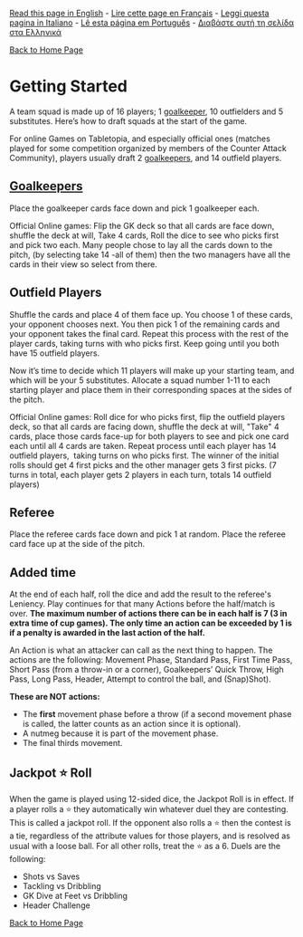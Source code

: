 [Read this page in English](https://counterattackgame.github.io/wiki/en/getting_started) - [Lire cette page en Français](https://counterattackgame.github.io/wiki/fr/getting_started) - [Leggi questa pagina in Italiano](https://counterattackgame.github.io/wiki/it/getting_started) - [Lê esta página em Português](https://counterattackgame.github.io/wiki/pt/getting_started) - [Διαβάστε αυτή τη σελίδα στα Ελληνικά](https://counterattackgame.github.io/wiki/gr/getting_started)

[Back to Home Page](https://counterattackgame.github.io/wiki/en/index)
# Getting Started

A team squad is made up of 16 players; 1 [goalkeeper](https://counterattackgame.github.io/wiki/en/goalkeeper), 10 outfielders and 5 substitutes. Here’s how to draft squads at the start of the game.

For online Games on Tabletopia, and especially official ones (matches played for some competition organized by members of the Counter Attack Community), players usually draft 2 [goalkeepers](https://counterattackgame.github.io/wiki/en/goalkeeper), and 14 outfield players.

## [Goalkeepers](https://counterattackgame.github.io/wiki/en/goalkeeper)

Place the goalkeeper cards face down and pick 1 goalkeeper each.

Official Online games: Flip the GK deck so that all cards are face down, shuffle the deck at will, Take 4 cards, Roll the dice to see who picks first and pick two each. Many people chose to lay all the cards down to the pitch, (by selecting take 14 -all of them) then the two managers have all the cards in their view so select from there.

## Outfield Players

Shuffle the cards and place 4 of them face up. You choose 1 of these cards, your opponent chooses next. You then pick 1 of the remaining cards and your opponent takes the final card. Repeat this process with the rest of the player cards, taking turns with who picks first. Keep going until you both have 15 outfield players.

Now it’s time to decide which 11 players will make up your starting team, and which will be your 5 substitutes. Allocate a squad number 1-11 to each starting player and place them in their corresponding spaces at the sides of the pitch.

Official Online games: Roll dice for who picks first, flip the outfield players deck, so that all cards are facing down, shuffle the deck at will, "Take" 4 cards, place those cards face-up for both players to see and pick one card each until all 4 cards are taken. Repeat process until each player has 14 outfield players,  taking turns on who picks first. The winner of the initial rolls should get 4 first picks and the other manager gets 3 first picks. (7 turns in total, each player gets 2 players in each turn, totals 14 outfield players)

## Referee

Place the referee cards face down and pick 1 at random. Place the referee card face up at the side of the pitch.

## Added time

At the end of each half, roll the dice and add the result to the referee's Leniency. Play continues for that many Actions before the half/match is over. **The maximum number of actions there can be in each half is 7 (3 in extra time of cup games). The only time an action can be exceeded by 1 is if a penalty is awarded in the last action of the half.**

An Action is what an attacker can call as the next thing to happen.  The actions are the following: Movement Phase, Standard Pass, First Time Pass, Short Pass (from a throw-in or a corner), Goalkeepers’ Quick Throw, High Pass, Long Pass, Header, Attempt to control the ball, and (Snap)Shot).

**These are NOT actions:**
- The **first** movement phase before a throw (if a second movement phase is called, the latter counts as an action since it is optional).
- A nutmeg because it is part of the movement phase.
- The final thirds movement.

## Jackpot ⭐ Roll

When the game is played using 12-sided dice, the Jackpot Roll is in effect.  If a player rolls a ⭐ they automatically win whatever duel they are contesting. This is called a jackpot roll. If the opponent also rolls a ⭐ then the contest is a tie, regardless of the attribute values for those players, and is resolved as usual with a loose ball. For all other rolls, treat the ⭐ as a 6.
Duels are the following:
- Shots vs Saves
- Tackling vs Dribbling
- GK Dive at Feet vs Dribbling
- Header Challenge 

[Back to Home Page](https://counterattackgame.github.io/wiki/en/index)
